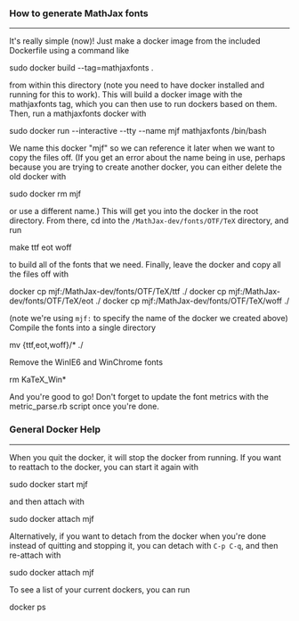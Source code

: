 ### How to generate MathJax fonts
-----------------------------

It's really simple (now)! Just make a docker image from the included Dockerfile
using a command like

  sudo docker build --tag=mathjaxfonts .

from within this directory (note you need to have docker installed and running
for this to work). This will build a docker image with the mathjaxfonts tag,
which you can then use to run dockers based on them. Then, run a mathjaxfonts
docker with

  sudo docker run --interactive --tty --name mjf mathjaxfonts /bin/bash

We name this docker "mjf" so we can reference it later when we want to copy the
files off. (If you get an error about the name being in use, perhaps because you
are trying to create another docker, you can either delete the old docker with

  sudo docker rm mjf

or use a different name.) This will get you into the docker in the root
directory. From there, cd into the `/MathJax-dev/fonts/OTF/TeX` directory, and
run

  make ttf eot woff

to build all of the fonts that we need. Finally, leave the docker and copy all
the files off with

  docker cp mjf:/MathJax-dev/fonts/OTF/TeX/ttf ./
  docker cp mjf:/MathJax-dev/fonts/OTF/TeX/eot ./
  docker cp mjf:/MathJax-dev/fonts/OTF/TeX/woff ./

(note we're using `mjf:` to specify the name of the docker we created above)
Compile the fonts into a single directory

  mv {ttf,eot,woff}/* ./

Remove the WinIE6 and WinChrome fonts

  rm KaTeX_Win*

And you're good to go! Don't forget to update the font metrics with the
metric_parse.rb script once you're done.

### General Docker Help
-----------------------

When you quit the docker, it will stop the docker from running. If you want to
reattach to the docker, you can start it again with

  sudo docker start mjf

and then attach with

  sudo docker attach mjf

Alternatively, if you want to detach from the docker when you're done instead of
quitting and stopping it, you can detach with `C-p C-q`, and then re-attach with

  sudo docker attach mjf

To see a list of your current dockers, you can run

  docker ps
